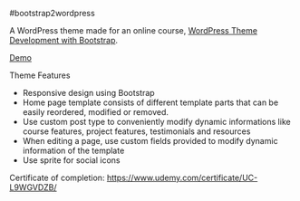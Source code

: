 #bootstrap2wordpress

A WordPress theme made for an online course, [WordPress Theme Development with Bootstrap](https://www.udemy.com/bootstrap-to-wordpress).

[Demo](http://b2w.lanihuang.com/)

Theme Features
- Responsive design using Bootstrap
- Home page template consists of different template parts that can be easily reordered, modified or removed.
- Use custom post type to conveniently modify dynamic informations like course features, project features, testimonials and resources
- When editing a page, use custom fields provided to modify dynamic information of the template
- Use sprite for social icons

Certificate of completion: https://www.udemy.com/certificate/UC-L9WGVDZB/
